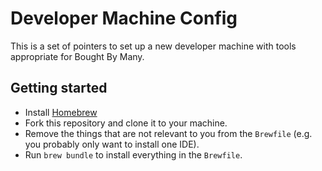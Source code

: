 
# Developer Machine Config

This is a set of pointers to set up a new developer machine with tools
appropriate for Bought By Many.


## Getting started

- Install [Homebrew](https://brew.sh)
- Fork this repository and clone it to your machine.
- Remove the things that are not relevant to you from the `Brewfile` (e.g. you
  probably only want to install one IDE).
- Run `brew bundle` to install everything in the `Brewfile`.
